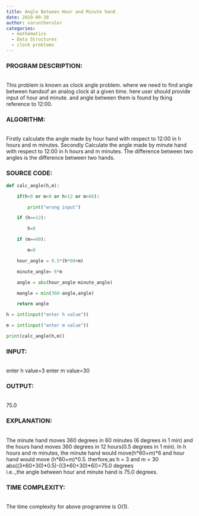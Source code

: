```yaml
---
title: Angle Between Hour and Minute hand
date: 2019-09-30
author: varuntheruler
categories:
  - mathematics
  - Data Structures
  - clock problems
---
```


### PROGRAM DESCRIPTION:
<br>
       This problem is known as clock angle problem.
where we need to find angle between handsof an analog
clock at a given time.
       here user should provide input of hour and minute.
and angle between them is found by tking reference to 12:00.

### ALGORITHM:
<br>
      Firstly calculate the angle made by hour hand with 
respect to 12:00 in h hours and m minutes.
      Secondly Calculate the angle made by minute hand with respect
to 12:00 in h hours and m minutes.
      The difference between two angles is the difference between
two hands.

### SOURCE CODE:
```python
def calc_angle(h,m):

    if(h<0 or m<0 or h>12 or m>60):

        print("wrong input")

    if (h==12):

        h=0

    if (m==60):

        m=0

    hour_angle = 0.5*(h*60+m)

    minute_angle= 6*m

    angle = abs(hour_angle-minute_angle)

    mangle = min(360-angle,angle)

    return angle

h = int(input("enter h value"))

m = int(input("enter m value"))

print(calc_angle(h,m))

```

### INPUT:
<br>
     enter h value=3
     enter m value=30

### OUTPUT:
<br>
    75.0

### EXPLANATION:
<br>
The minute hand moves 360 degrees in 60 minutes (6 degrees in 1 min)
and the hours hand moves 360 degrees in 12 hours(0.5 degrees in 1 min).
     In h hours and m minutes, the minute hand would move(h*60+m)*6
and hour hand would move (h*60+m)*0.5.
       therfore,as h = 3 and m = 30<br />
                   abs((3*60+30)*0.5)-((3*60+30)*6))=75.0 degrees
                   <br />
   i.e..,the angle between hour and minute hand is 75.0 degrees.


### TIME COMPLEXITY:
<br />
      The time complexity for above programme is O(1).